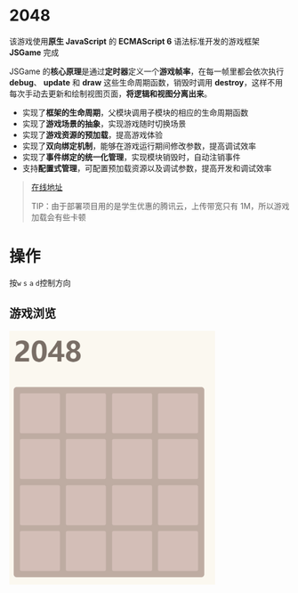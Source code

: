 # 2048

该游戏使用**原生 JavaScript** 的 **ECMAScript 6** 语法标准开发的游戏框架 **JSGame** 完成

JSGame 的**核心原理**是通过**定时器**定义一个**游戏帧率**，在每一帧里都会依次执行 **debug**、 **update** 和 **draw** 这些生命周期函数，销毁时调用 **destroy**，这样不用每次手动去更新和绘制视图页面，**将逻辑和视图分离出来**。

- 实现了**框架的生命周期**，父模块调用子模块的相应的生命周期函数
- 实现了**游戏场景的抽象**，实现游戏随时切换场景
- 实现了**游戏资源的预加载**，提高游戏体验
- 实现了**双向绑定机制**，能够在游戏运行期间修改参数，提高调试效率
- 实现了**事件绑定的统一化管理**，实现模块销毁时，自动注销事件
- 支持**配置式管理**，可配置预加载资源以及调试参数，提高开发和调试效率

> [在线地址](http://106.53.84.52/game/2048/)
>
> TIP：由于部署项目用的是学生优惠的腾讯云，上传带宽只有 1M，所以游戏加载会有些卡顿

# 操作

按`w` `s` `a` `d`控制方向

## 游戏浏览

<img src="2048.gif" style="zoom:80%;" />